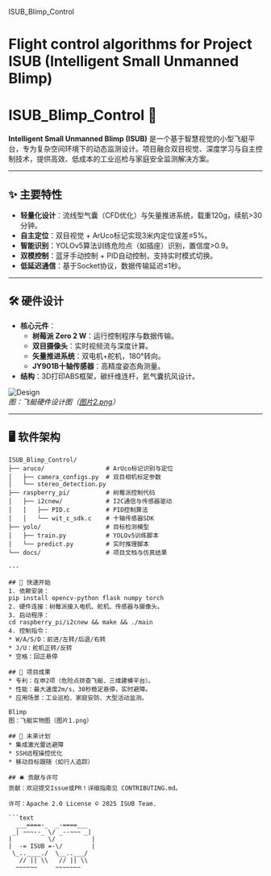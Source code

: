 ISUB_Blimp_Control
# Flight control algorithms for Project ISUB (Intelligent Small Unmanned Blimp)

# ISUB_Blimp_Control 🚁

**Intelligent Small Unmanned Blimp (ISUB)** 是一个基于智慧视觉的小型飞艇平台，专为复杂空间环境下的动态监测设计。项目融合双目视觉、深度学习与自主控制技术，提供高效、低成本的工业巡检与家庭安全监测解决方案。

---

## ✨ 主要特性
- **轻量化设计**：流线型气囊（CFD优化）与矢量推进系统，载重120g，续航>30分钟。
- **自主定位**：双目视觉 + ArUco标记实现3米内定位误差≤5%。
- **智能识别**：YOLOv5算法训练危险点（如插座）识别，置信度>0.9。
- **双模控制**：蓝牙手动控制 + PID自动控制，支持实时模式切换。
- **低延迟通信**：基于Socket协议，数据传输延迟≤1秒。

---

## 🛠️ 硬件设计
- **核心元件**：
  - **树莓派 Zero 2 W**：运行控制程序与数据传输。
  - **双目摄像头**：实时视频流与深度计算。
  - **矢量推进系统**：双电机+舵机，180°转向。
  - **JY901B十轴传感器**：高精度姿态角测量。
- **结构**：3D打印ABS框架，碳纤维连杆，氦气囊抗风设计。

![Design](media/image2.png)  
*图：飞艇硬件设计图（[图片2.png](#)）*

---

## 🖥️ 软件架构
```plaintext
ISUB_Blimp_Control/
├── aruco/                 # ArUco标记识别与定位
│   ├── camera_configs.py  # 双目相机标定参数
│   └── stereo_detection.py
├── raspberry_pi/          # 树莓派控制代码
│   ├── i2cnew/            # I2C通信与传感器驱动
│   │   ├── PID.c          # PID控制算法
│   │   └── wit_c_sdk.c    # 十轴传感器SDK
├── yolo/                  # 目标检测模型
│   ├── train.py           # YOLOv5训练脚本
│   └── predict.py         # 实时推理脚本
└── docs/                  # 项目文档与仿真结果

---

## 🚀 快速开始
1. 依赖安装：
pip install opencv-python flask numpy torch
2. 硬件连接：树莓派接入电机、舵机、传感器与摄像头。
3. 启动程序：
cd raspberry_pi/i2cnew && make && ./main
4. 控制指令：
* W/A/S/D：前进/左转/后退/右转
* J/U：舵机正转/反转
* 空格：回正悬停

## 🎯 项目成果
* 专利：在申2项（危险点排查飞艇、三维建模平台）。
* 性能：最大速度2m/s，30秒稳定悬停，实时避障。
* 应用场景：工业巡检、家庭安防、大型活动监测。

Blimp
图：飞艇实物图（图片1.png）

## 🌟 未来计划
* 集成激光雷达避障
* SSH远程操控优化
* 移动目标跟随（如行人追踪）

## 🛎️ 贡献与许可
贡献：欢迎提交Issue或PR！详细指南见 CONTRIBUTING.md。

许可：Apache 2.0 License © 2025 ISUB Team.

```text
  ___====-_  _-====___
 _| ~~~--_ \/ _--~~~ _|
|          \/          |
|  -= ISUB =-\/        |
 \_..____./  \__..___/
   // || \\   // || \\
  ~~~~~~     ~~~~~~~

